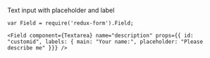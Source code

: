 Text input with placeholder and label

    var Field = require('redux-form').Field;

    <Field component={Textarea} name="description" props={{ id: "customid", labels: { main: "Your name:", placeholder: "Please describe me" }}} />
